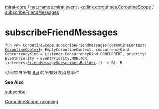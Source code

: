 [mirai-core](../../index.md) / [net.mamoe.mirai.event](../index.md) / [kotlinx.coroutines.CoroutineScope](index.md) / [subscribeFriendMessages](./subscribe-friend-messages.md)

# subscribeFriendMessages

`fun <R> CoroutineScope.subscribeFriendMessages(coroutineContext: `[`CoroutineContext`](https://kotlinlang.org/api/latest/jvm/stdlib/kotlin.coroutines/-coroutine-context/index.html)` = EmptyCoroutineContext, concurrencyKind: ConcurrencyKind = Listener.ConcurrencyKind.CONCURRENT, priority: EventPriority = EventPriority.MONITOR, listeners: `[`FriendMessageSubscribersBuilder`](../-friend-message-subscribers-builder.md)`.() -> R): R`

订阅来自所有 [Bot](../../net.mamoe.mirai/-bot/index.md) 的所有好友消息事件

**See Also**

[subscribe](subscribe.md)

[CoroutineScope.incoming](incoming.md)

